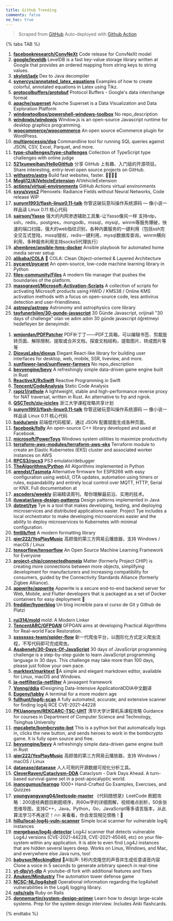 ```yaml
---
title: Github Trending
comments: false
no_toc: true
---
```


> Scraped from [GitHub](https://github.com/trending)
Auto-deployed with [Github Action](https://docs.github.com/en/actions)

{% tabs TAB %}
<!-- tab Daily -->
1. [**facebookresearch/ConvNeXt**](https://github.com/facebookresearch/ConvNeXt)
Code release for ConvNeXt model
2. [**google/leveldb**](https://github.com/google/leveldb)
LevelDB is a fast key-value storage library written at Google that provides an ordered mapping from string keys to string values.
3. [**skylot/jadx**](https://github.com/skylot/jadx)
Dex to Java decompiler
4. [**synercys/annotated_latex_equations**](https://github.com/synercys/annotated_latex_equations)
Examples of how to create colorful, annotated equations in Latex using Tikz.
5. [**protocolbuffers/protobuf**](https://github.com/protocolbuffers/protobuf)
Protocol Buffers - Google's data interchange format
6. [**apache/superset**](https://github.com/apache/superset)
Apache Superset is a Data Visualization and Data Exploration Platform
7. [**windowtoolbox/powershell-windows-toolbox**](https://github.com/windowtoolbox/powershell-windows-toolbox)
No repo_description
8. [**windowjs/windowjs**](https://github.com/windowjs/windowjs)
Window.js is an open-source Javascript runtime for desktop graphics programming.
9. [**woocommerce/woocommerce**](https://github.com/woocommerce/woocommerce)
An open source eCommerce plugin for WordPress.
10. [**multiprocessio/dsq**](https://github.com/multiprocessio/dsq)
Commandline tool for running SQL queries against JSON, CSV, Excel, Parquet, and more.
11. [**type-challenges/type-challenges**](https://github.com/type-challenges/type-challenges)
Collection of TypeScript type challenges with online judge
12. [**521xueweihan/HelloGitHub**](https://github.com/521xueweihan/HelloGitHub)
分享 GitHub 上有趣、入门级的开源项目。Share interesting, entry-level open source projects on GitHub.
13. [**withastro/astro**](https://github.com/withastro/astro)
Build fast websites, faster. 🚀🧑‍🚀✨
14. [**Mogli12/AIVehicleExtension**](https://github.com/Mogli12/AIVehicleExtension)
AIVehicleExtension
15. [**actions/virtual-environments**](https://github.com/actions/virtual-environments)
GitHub Actions virtual environments
16. [**sxyu/svox2**](https://github.com/sxyu/svox2)
Plenoxels: Radiance Fields without Neural Networks, Code release WIP
17. [**sunym1993/flash-linux0.11-talk**](https://github.com/sunym1993/flash-linux0.11-talk)
你管这破玩意叫操作系统源码 — 像小说一样品读 Linux 0.11 核心代码
18. [**sairson/Yasso**](https://github.com/sairson/Yasso)
强大的内网渗透辅助工具集-让Yasso像风一样 支持rdp，ssh，redis，postgres，mongodb，mssql，mysql，winrm等服务爆破，快速的端口扫描，强大的web指纹识别，各种内置服务的一键利用（包括ssh完全交互式登陆，mssql提权，redis一键利用，mysql数据库查询，winrm横向利用，多种服务利用支持socks5代理执行）
19. [**ahembree/ansible-hms-docker**](https://github.com/ahembree/ansible-hms-docker)
Ansible playbook for automated home media server setup
20. [**alibaba/COLA**](https://github.com/alibaba/COLA)
🥤 COLA: Clean Object-oriented & Layered Architecture
21. [**pycaret/pycaret**](https://github.com/pycaret/pycaret)
An open-source, low-code machine learning library in Python
22. [**files-community/Files**](https://github.com/files-community/Files)
A modern file manager that pushes the boundaries of the platform.
23. [**massgravel/Microsoft-Activation-Scripts**](https://github.com/massgravel/Microsoft-Activation-Scripts)
A collection of scripts for activating Microsoft products using HWID / KMS38 / Online KMS activation methods with a focus on open-source code, less antivirus detection and user-friendliness.
24. [**astropy/astropy**](https://github.com/astropy/astropy)
Astronomy and astrophysics core library
25. [**tayfunerbilen/30-gunde-javascript**](https://github.com/tayfunerbilen/30-gunde-javascript)
30 Günde Javascript, orijinali "30 days of challenge" olan ve adım adım 30 günde javascript öğretmeyi hedefleyen bir deneyimdir.
<!-- endtab -->
<!-- tab Weekly -->
1. [**wmjordan/PDFPatcher**](https://github.com/wmjordan/PDFPatcher)
PDF补丁丁——PDF工具箱，可以编辑书签、剪裁旋转页面、解除限制、提取或合并文档，探查文档结构，提取图片、转成图片等等
2. [**DioxusLabs/dioxus**](https://github.com/DioxusLabs/dioxus)
Elegant React-like library for building user interfaces for desktop, web, mobile, SSR, liveview, and more.
3. [**sunflower-land/sunflower-farmers**](https://github.com/sunflower-land/sunflower-farmers)
No repo_description
4. [**bevyengine/bevy**](https://github.com/bevyengine/bevy)
A refreshingly simple data-driven game engine built in Rust
5. [**ReactiveX/RxSwift**](https://github.com/ReactiveX/RxSwift)
Reactive Programming in Swift
6. [**Tencent/CodeAnalysis**](https://github.com/Tencent/CodeAnalysis)
Static Code Analysis
7. [**rapiz1/rathole**](https://github.com/rapiz1/rathole)
A lightweight, stable and high-performance reverse proxy for NAT traversal, written in Rust. An alternative to frp and ngrok.
8. [**QSCTech/zju-icicles**](https://github.com/QSCTech/zju-icicles)
浙江大学课程攻略共享计划
9. [**sunym1993/flash-linux0.11-talk**](https://github.com/sunym1993/flash-linux0.11-talk)
你管这破玩意叫操作系统源码 — 像小说一样品读 Linux 0.11 核心代码
10. [**baidu/amis**](https://github.com/baidu/amis)
前端低代码框架，通过 JSON 配置就能生成各种页面。
11. [**facebook/folly**](https://github.com/facebook/folly)
An open-source C++ library developed and used at Facebook.
12. [**microsoft/PowerToys**](https://github.com/microsoft/PowerToys)
Windows system utilities to maximize productivity
13. [**terraform-aws-modules/terraform-aws-eks**](https://github.com/terraform-aws-modules/terraform-aws-eks)
Terraform module to create an Elastic Kubernetes (EKS) cluster and associated worker instances on AWS
14. [**RPCS3/rpcs3**](https://github.com/RPCS3/rpcs3)
PS3 emulator/debugger
15. [**TheAlgorithms/Python**](https://github.com/TheAlgorithms/Python)
All Algorithms implemented in Python
16. [**arendst/Tasmota**](https://github.com/arendst/Tasmota)
Alternative firmware for ESP8266 with easy configuration using webUI, OTA updates, automation using timers or rules, expandability and entirely local control over MQTT, HTTP, Serial or KNX. Full documentation at
17. [**ascoders/weekly**](https://github.com/ascoders/weekly)
前端精读周刊。帮你理解最前沿、实用的技术。
18. [**iluwatar/java-design-patterns**](https://github.com/iluwatar/java-design-patterns)
Design patterns implemented in Java
19. [**dotnet/tye**](https://github.com/dotnet/tye)
Tye is a tool that makes developing, testing, and deploying microservices and distributed applications easier. Project Tye includes a local orchestrator to make developing microservices easier and the ability to deploy microservices to Kubernetes with minimal configuration.
20. [**fmtlib/fmt**](https://github.com/fmtlib/fmt)
A modern formatting library
21. [**qier222/YesPlayMusic**](https://github.com/qier222/YesPlayMusic)
高颜值的第三方网易云播放器，支持 Windows / macOS / Linux
22. [**tensorflow/tensorflow**](https://github.com/tensorflow/tensorflow)
An Open Source Machine Learning Framework for Everyone
23. [**project-chip/connectedhomeip**](https://github.com/project-chip/connectedhomeip)
Matter (formerly Project CHIP) is creating more connections between more objects, simplifying development for manufacturers and increasing compatibility for consumers, guided by the Connectivity Standards Alliance (formerly Zigbee Alliance).
24. [**appwrite/appwrite**](https://github.com/appwrite/appwrite)
Appwrite is a secure end-to-end backend server for Web, Mobile, and Flutter developers that is packaged as a set of Docker containers for easy deployment 🚀
25. [**freddier/hyperblog**](https://github.com/freddier/hyperblog)
Un blog increíble para el curso de Git y Github de Platzi
<!-- endtab -->
<!-- tab Monthly -->
1. [**rui314/mold**](https://github.com/rui314/mold)
mold: A Modern Linker
2. [**TencentARC/GFPGAN**](https://github.com/TencentARC/GFPGAN)
GFPGAN aims at developing Practical Algorithms for Real-world Face Restoration.
3. [**ssssssss-team/spider-flow**](https://github.com/ssssssss-team/spider-flow)
新一代爬虫平台，以图形化方式定义爬虫流程，不写代码即可完成爬虫。
4. [**Asabeneh/30-Days-Of-JavaScript**](https://github.com/Asabeneh/30-Days-Of-JavaScript)
30 days of JavaScript programming challenge is a step-by-step guide to learn JavaScript programming language in 30 days. This challenge may take more than 100 days, please just follow your own pace.
5. [**marktext/marktext**](https://github.com/marktext/marktext)
📝A simple and elegant markdown editor, available for Linux, macOS and Windows.
6. [**ja-netfilter/ja-netfilter**](https://github.com/ja-netfilter/ja-netfilter)
A javaagent framework
7. [**Vonng/ddia**](https://github.com/Vonng/ddia)
《Designing Data-Intensive Application》DDIA中文翻译
8. [**Eugeny/tabby**](https://github.com/Eugeny/tabby)
A terminal for a more modern age
9. [**fullhunt/log4j-scan**](https://github.com/fullhunt/log4j-scan)
A fully automated, accurate, and extensive scanner for finding log4j RCE CVE-2021-44228
10. [**PKUanonym/REKCARC-TSC-UHT**](https://github.com/PKUanonym/REKCARC-TSC-UHT)
清华大学计算机系课程攻略 Guidance for courses in Department of Computer Science and Technology, Tsinghua University
11. [**mpcabete/bombcrypto-bot**](https://github.com/mpcabete/bombcrypto-bot)
This is a python bot that automatically logs in, clicks the new button, and sends heroes to work in the bombcrypto game. It is fully open source and free.
12. [**bevyengine/bevy**](https://github.com/bevyengine/bevy)
A refreshingly simple data-driven game engine built in Rust
13. [**qier222/YesPlayMusic**](https://github.com/qier222/YesPlayMusic)
高颜值的第三方网易云播放器，支持 Windows / macOS / Linux
14. [**dataease/dataease**](https://github.com/dataease/dataease)
人人可用的开源数据可视化分析工具。
15. [**CleverRaven/Cataclysm-DDA**](https://github.com/CleverRaven/Cataclysm-DDA)
Cataclysm - Dark Days Ahead. A turn-based survival game set in a post-apocalyptic world.
16. [**inancgumus/learngo**](https://github.com/inancgumus/learngo)
1000+ Hand-Crafted Go Examples, Exercises, and Quizzes
17. [**youngyangyang04/leetcode-master**](https://github.com/youngyangyang04/leetcode-master)
《代码随想录》LeetCode 刷题攻略：200道经典题目刷题顺序，共60w字的详细图解，视频难点剖析，50余张思维导图，支持C++，Java，Python，Go，JavaScript等多语言版本，从此算法学习不再迷茫！🔥🔥 来看看，你会发现相见恨晚！🚀
18. [**hillu/local-log4j-vuln-scanner**](https://github.com/hillu/local-log4j-vuln-scanner)
Simple local scanner for vulnerable log4j instances
19. [**mergebase/log4j-detector**](https://github.com/mergebase/log4j-detector)
Log4J scanner that detects vulnerable Log4J versions (CVE-2021-44228, CVE-2021-45046, etc) on your file-system within any application. It is able to even find Log4J instances that are hidden several layers deep. Works on Linux, Windows, and Mac, and everywhere else Java runs, too!
20. [**babysor/MockingBird**](https://github.com/babysor/MockingBird)
🚀AI拟声: 5秒内克隆您的声音并生成任意语音内容 Clone a voice in 5 seconds to generate arbitrary speech in real-time
21. [**yt-dlp/yt-dlp**](https://github.com/yt-dlp/yt-dlp)
A youtube-dl fork with additional features and fixes
22. [**Anuken/Mindustry**](https://github.com/Anuken/Mindustry)
The automation tower defense game
23. [**NCSC-NL/log4shell**](https://github.com/NCSC-NL/log4shell)
Operational information regarding the log4shell vulnerabilities in the Log4j logging library.
24. [**rails/rails**](https://github.com/rails/rails)
Ruby on Rails
25. [**donnemartin/system-design-primer**](https://github.com/donnemartin/system-design-primer)
Learn how to design large-scale systems. Prep for the system design interview. Includes Anki flashcards.
<!-- endtab -->
{% endtabs %}
